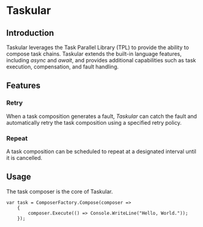 # Taskular

## Introduction

Taskular leverages the Task Parallel Library (TPL) to provide the ability to compose task chains. Taskular extends the built-in language features, including _async_ and _await_, and provides additional capabilities such as task execution, compensation, and fault handling.

## Features

### Retry

When a task composition generates a fault, _Taskular_ can catch the fault and automatically retry the task composition using a specified retry policy. 

### Repeat

A task composition can be scheduled to repeat at a designated interval until it is cancelled.

## Usage

The task composer is the core of Taskular. 

	var task = ComposerFactory.Compose(composer =>
		{
			composer.Execute(() => Console.WriteLine("Hello, World."));
		});

		
